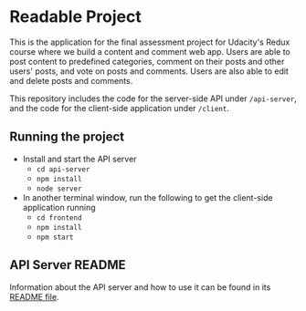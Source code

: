 # Readable Project

This is the application for the final assessment project for Udacity's Redux course where we build a content and comment web app. Users are able to post content to predefined categories, comment on their posts and other users' posts, and vote on posts and comments. Users are also able to edit and delete posts and comments.

This repository includes the code for the server-side API under `/api-server`, and the code for the client-side application under `/client`.

## Running the project

* Install and start the API server
    - `cd api-server`
    - `npm install`
    - `node server`
* In another terminal window, run the following to get the client-side application running
    - `cd frontend`
    - `npm install`
    - `npm start`

## API Server README

Information about the API server and how to use it can be found in its [README file](api-server/README.md).

